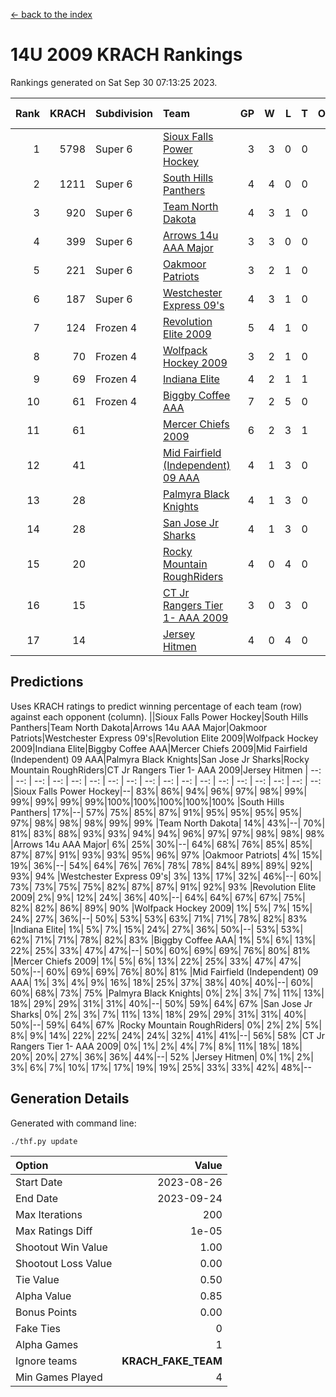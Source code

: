 [<- back to the index](readme.md)
# 14U 2009 KRACH Rankings
Rankings generated on Sat Sep 30 07:13:25 2023.

Rank|KRACH|Subdivision|Team|GP|W|L|T|OTW|OTL|SoS|Exp Wins|Win Diff
---:|---:|:---|:---|---:|---:|---:|---:|---:|---:|---:|---:|---:
1|5798|Super 6|[Sioux Falls Power Hockey](https://gamesheetstats.com/seasons/3664/teams/140999/schedule)|3|3|0|0|0|0|253|3.8|-0.0
2|1211|Super 6|[South Hills Panthers](https://gamesheetstats.com/seasons/3664/teams/160166/schedule)|4|4|0|0|0|0|38|4.9|0.0
3|920|Super 6|[Team North Dakota](https://gamesheetstats.com/seasons/3664/teams/141001/schedule)|4|3|1|0|0|0|1222|3.8|-0.0
4|399|Super 6|[Arrows 14u  AAA Major](https://gamesheetstats.com/seasons/3664/teams/140993/schedule)|3|3|0|0|0|0|15|3.9|0.0
5|221|Super 6|[Oakmoor Patriots](https://gamesheetstats.com/seasons/3664/teams/141002/schedule)|3|2|1|0|1|0|253|2.8|-0.0
6|187|Super 6|[Westchester Express 09's](https://gamesheetstats.com/seasons/3664/teams/140992/schedule)|4|3|1|0|0|1|68|3.9|0.0
7|124|Frozen 4|[Revolution Elite 2009](https://gamesheetstats.com/seasons/3664/teams/140996/schedule)|5|4|1|0|0|0|31|4.9|0.0
8|70|Frozen 4|[Wolfpack Hockey 2009](https://gamesheetstats.com/seasons/3664/teams/140986/schedule)|3|2|1|0|0|1|32|2.9|0.0
9|69|Frozen 4|[Indiana Elite](https://gamesheetstats.com/seasons/3664/teams/144344/schedule)|4|2|1|1|0|0|38|3.4|0.0
10|61|Frozen 4|[Biggby Coffee AAA](https://gamesheetstats.com/seasons/3664/teams/144343/schedule)|7|2|5|0|0|1|1040|2.8|-0.0
11|61||[Mercer Chiefs 2009](https://gamesheetstats.com/seasons/3664/teams/140987/schedule)|6|2|3|1|1|0|225|3.4|0.0
12|41||[Mid Fairfield (Independent) 09 AAA](https://gamesheetstats.com/seasons/3664/teams/140981/schedule)|4|1|3|0|0|0|103|1.9|0.0
13|28||[Palmyra Black Knights](https://gamesheetstats.com/seasons/3664/teams/140997/schedule)|4|1|3|0|0|0|276|1.9|0.0
14|28||[San Jose Jr Sharks](https://gamesheetstats.com/seasons/3664/teams/141003/schedule)|4|1|3|0|0|0|276|1.9|0.0
15|20||[Rocky Mountain RoughRiders](https://gamesheetstats.com/seasons/3664/teams/144346/schedule)|4|0|4|0|0|0|1427|0.8|-0.0
16|15||[CT Jr Rangers Tier 1- AAA 2009](https://gamesheetstats.com/seasons/3664/teams/140983/schedule)|3|0|3|0|0|0|220|0.9|0.0
17|14||[Jersey Hitmen](https://gamesheetstats.com/seasons/3664/teams/140988/schedule)|4|0|4|0|0|0|162|0.9|0.0

## Predictions
Uses KRACH ratings to predict winning percentage of each team (row) against each opponent (column).
||Sioux Falls Power Hockey|South Hills Panthers|Team North Dakota|Arrows 14u  AAA Major|Oakmoor Patriots|Westchester Express 09's|Revolution Elite 2009|Wolfpack Hockey 2009|Indiana Elite|Biggby Coffee AAA|Mercer Chiefs 2009|Mid Fairfield (Independent) 09 AAA|Palmyra Black Knights|San Jose Jr Sharks|Rocky Mountain RoughRiders|CT Jr Rangers Tier 1- AAA 2009|Jersey Hitmen
| --: | --: | --: | --: | --: | --: | --: | --: | --: | --: | --: | --: | --: | --: | --: | --: | --: | --: 
|Sioux Falls Power Hockey|--| 83%| 86%| 94%| 96%| 97%| 98%| 99%| 99%| 99%| 99%| 99%|100%|100%|100%|100%|100%
|South Hills Panthers| 17%|--| 57%| 75%| 85%| 87%| 91%| 95%| 95%| 95%| 95%| 97%| 98%| 98%| 98%| 99%| 99%
|Team North Dakota| 14%| 43%|--| 70%| 81%| 83%| 88%| 93%| 93%| 94%| 94%| 96%| 97%| 97%| 98%| 98%| 98%
|Arrows 14u  AAA Major|  6%| 25%| 30%|--| 64%| 68%| 76%| 85%| 85%| 87%| 87%| 91%| 93%| 93%| 95%| 96%| 97%
|Oakmoor Patriots|  4%| 15%| 19%| 36%|--| 54%| 64%| 76%| 76%| 78%| 78%| 84%| 89%| 89%| 92%| 93%| 94%
|Westchester Express 09's|  3%| 13%| 17%| 32%| 46%|--| 60%| 73%| 73%| 75%| 75%| 82%| 87%| 87%| 91%| 92%| 93%
|Revolution Elite 2009|  2%|  9%| 12%| 24%| 36%| 40%|--| 64%| 64%| 67%| 67%| 75%| 82%| 82%| 86%| 89%| 90%
|Wolfpack Hockey 2009|  1%|  5%|  7%| 15%| 24%| 27%| 36%|--| 50%| 53%| 53%| 63%| 71%| 71%| 78%| 82%| 83%
|Indiana Elite|  1%|  5%|  7%| 15%| 24%| 27%| 36%| 50%|--| 53%| 53%| 62%| 71%| 71%| 78%| 82%| 83%
|Biggby Coffee AAA|  1%|  5%|  6%| 13%| 22%| 25%| 33%| 47%| 47%|--| 50%| 60%| 69%| 69%| 76%| 80%| 81%
|Mercer Chiefs 2009|  1%|  5%|  6%| 13%| 22%| 25%| 33%| 47%| 47%| 50%|--| 60%| 69%| 69%| 76%| 80%| 81%
|Mid Fairfield (Independent) 09 AAA|  1%|  3%|  4%|  9%| 16%| 18%| 25%| 37%| 38%| 40%| 40%|--| 60%| 60%| 68%| 73%| 75%
|Palmyra Black Knights|  0%|  2%|  3%|  7%| 11%| 13%| 18%| 29%| 29%| 31%| 31%| 40%|--| 50%| 59%| 64%| 67%
|San Jose Jr Sharks|  0%|  2%|  3%|  7%| 11%| 13%| 18%| 29%| 29%| 31%| 31%| 40%| 50%|--| 59%| 64%| 67%
|Rocky Mountain RoughRiders|  0%|  2%|  2%|  5%|  8%|  9%| 14%| 22%| 22%| 24%| 24%| 32%| 41%| 41%|--| 56%| 58%
|CT Jr Rangers Tier 1- AAA 2009|  0%|  1%|  2%|  4%|  7%|  8%| 11%| 18%| 18%| 20%| 20%| 27%| 36%| 36%| 44%|--| 52%
|Jersey Hitmen|  0%|  1%|  2%|  3%|  6%|  7%| 10%| 17%| 17%| 19%| 19%| 25%| 33%| 33%| 42%| 48%|--

## Generation Details

Generated with command line:
```
./thf.py update
```

| Option | Value |
| :----- | ----: |
| Start Date | 2023-08-26 |
| End Date | 2023-09-24 |
| Max Iterations | 200 |
| Max Ratings Diff | 1e-05 |
| Shootout Win Value | 1.00 |
| Shootout Loss Value | 0.00 |
| Tie Value | 0.50 |
| Alpha Value | 0.85 |
| Bonus Points | 0.00 |
| Fake Ties | 0 |
| Alpha Games | 1 |
| Ignore teams | __KRACH_FAKE_TEAM__ |
| Min Games Played | 4 |

